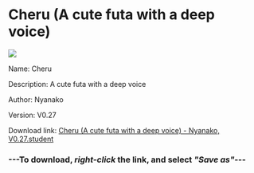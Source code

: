 # Cheru (A cute futa with a deep voice)

<img src = "https://raw.githubusercontent.com/Arbiter1223/Koukou-Gurashi-Custom-Students/master/Students/Files/Cheru%20(A%20cute%20futa%20with%20a%20deep%20voice).png">

Name: Cheru

Description: A cute futa with a deep voice

Author: Nyanako

Version: V0.27

Download link: <a href="https://raw.githubusercontent.com/Arbiter1223/Koukou-Gurashi-Custom-Students/master/Students/Files/Cheru%20(A%20cute%20futa%20with%20a%20deep%20voice)%20-%20Nyanako%2C%20V0.27.student">Cheru (A cute futa with a deep voice) - Nyanako, V0.27.student</a>

### ---**To download, _right-click_ the link, and select _"Save as"_**---
